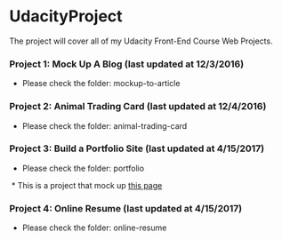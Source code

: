 # UdacityProject
The project will cover all of my Udacity Front-End Course Web Projects.

### Project 1: Mock Up A Blog (last updated at 12/3/2016)
  * Please check the folder: mockup-to-article 
  
### Project 2: Animal Trading Card (last updated at 12/4/2016)
  * Please check the folder: animal-trading-card
  
### Project 3: Build a Portfolio Site (last updated at 4/15/2017)
  * Please check the folder: portfolio
  
  * This is a project that mock up [this page](https://storage.googleapis.com/supplemental_media/udacityu/2655898586/design-mockup-portfolio.pdf)
  
### Project 4: Online Resume (last updated at 4/15/2017)
  * Please check the folder: online-resume 

